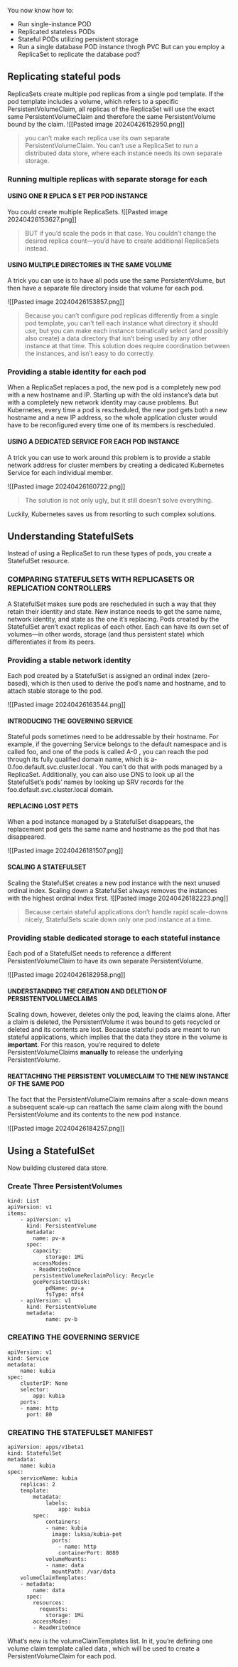 You now know how to:
- Run single-instance POD
- Replicated stateless PODs
- Stateful PODs utilizing persistent storage
- Run a single database POD instance throgh PVC
But can you employ a ReplicaSet to replicate the database pod?

## Replicating stateful pods
ReplicaSets create multiple pod replicas from a single pod template.
If the pod template includes a volume, which refers to a specific PersistentVolumeClaim, all replicas of the ReplicaSet will use the exact same PersistentVolumeClaim and therefore the same PersistentVolume bound by the claim.
![[Pasted image 20240426152950.png]]

>you can’t make each replica use its own separate PersistentVolumeClaim. You can’t use a ReplicaSet to run a distributed data store, where each instance needs its own separate storage.

### Running multiple replicas with separate storage for each
#### USING ONE R EPLICA S ET PER POD INSTANCE
You could create multiple ReplicaSets.
![[Pasted image 20240426153627.png]]

>BUT if you’d scale the pods in that case. You couldn’t change the desired replica count—you’d have to create additional ReplicaSets instead.

#### USING MULTIPLE DIRECTORIES IN THE SAME VOLUME
A trick you can use is to have all pods use the same PersistentVolume, but then have a separate file directory inside that volume for each pod.

![[Pasted image 20240426153857.png]]

>Because you can’t configure pod replicas differently from a single pod template, you can’t tell each instance what directory it should use, but you can make each instance tomatically select (and possibly also create) a data directory that isn’t being used by any other instance at that time. This solution does require coordination between the instances, and isn’t easy to do correctly.


### Providing a stable identity for each pod
When a ReplicaSet replaces a pod, the new pod is a completely new pod with a new hostname and IP. Starting up with the old instance’s data but with a completely new network identity may cause problems. But Kubernetes, every time a pod is rescheduled, the new pod gets both a new hostname and a new IP address, so the whole application cluster would have to be reconfigured every time one of its members is rescheduled.
#### USING A DEDICATED SERVICE FOR EACH POD INSTANCE
A trick you can use to work around this problem is to provide a stable network address for cluster members by creating a dedicated Kubernetes Service for each individual member.

![[Pasted image 20240426160722.png]]

>The solution is not only ugly, but it still doesn’t solve everything.

Luckily, Kubernetes saves us from resorting to such complex solutions.

## Understanding StatefulSets
Instead of using a ReplicaSet to run these types of pods, you create a StatefulSet resource.

### COMPARING STATEFULSETS WITH REPLICASETS OR REPLICATION CONTROLLERS
A StatefulSet makes sure pods are rescheduled in such a way that they retain their identity and state. New instance needs to get the same name, network identity, and state as the one it’s replacing. Pods created by the StatefulSet aren’t exact replicas of each other. Each can have its own set of volumes—in other words, storage (and thus persistent state) which differentiates it from its peers.

### Providing a stable network identity
Each pod created by a StatefulSet is assigned an ordinal index (zero-based), which is then used to derive the pod’s name and hostname, and to attach stable storage to the pod.

![[Pasted image 20240426163544.png]]

#### INTRODUCING THE GOVERNING SERVICE
Stateful pods sometimes need to be addressable by their hostname.
For example, if the governing Service belongs to the default namespace and is called foo, and one of the pods is called A-0 , you can reach the pod through its fully qualified domain name, which is a-0.foo.default.svc.cluster.local . You can’t do that with pods managed by a
ReplicaSet.
Additionally, you can also use DNS to look up all the StatefulSet’s pods’ names by looking up SRV records for the foo.default.svc.cluster.local domain.

#### REPLACING LOST PETS
When a pod instance managed by a StatefulSet disappears, the replacement pod gets the same name and hostname as the pod that has disappeared.

![[Pasted image 20240426181507.png]]

#### SCALING A STATEFULSET
Scaling the StatefulSet creates a new pod instance with the next unused ordinal index. Scaling down a StatefulSet always removes the instances with the highest ordinal index first.
![[Pasted image 20240426182223.png]]

>Because certain stateful applications don’t handle rapid scale-downs nicely, StatefulSets scale down only one pod instance at a time.

### Providing stable dedicated storage to each stateful instance
Each pod of a StatefulSet needs to reference a different PersistentVolumeClaim to have its own separate PersistentVolume.

![[Pasted image 20240426182958.png]]

#### UNDERSTANDING THE CREATION AND DELETION OF PERSISTENTVOLUMECLAIMS
Scaling down, however, deletes only the pod, leaving the claims alone.
After a claim is deleted, the PersistentVolume it was bound to gets recycled or deleted and its contents are lost.
Because stateful pods are meant to run stateful applications, which implies that the data they store in the volume is **important**.
For this reason, you’re required to delete PersistentVolumeClaims **manually** to release the underlying PersistentVolume.


#### REATTACHING THE PERSISTENT VOLUMECLAIM TO THE NEW INSTANCE OF THE SAME POD
The fact that the PersistentVolumeClaim remains after a scale-down means a subsequent scale-up can reattach the same claim along with the bound PersistentVolume and its contents to the new pod instance.

![[Pasted image 20240426184257.png]]


## Using a StatefulSet
Now building clustered data store.
### Create Three PersistentVolumes
```
kind: List
apiVersion: v1
items:
	- apiVersion: v1
	  kind: PersistentVolume
	  metadata:
		name: pv-a
	  spec:
		capacity:
			storage: 1Mi
		accessModes:
		- ReadWriteOnce
		persistentVolumeReclaimPolicy: Recycle
		gcePersistentDisk:
			pdName: pv-a
			fsType: nfs4
	- apiVersion: v1
	  kind: PersistentVolume
	  metadata:
			name: pv-b
```

### CREATING THE GOVERNING SERVICE
```
apiVersion: v1
kind: Service
metadata:
	name: kubia
spec:
	clusterIP: None
	selector:
		app: kubia
	ports:
	- name: http
	  port: 80
```

### CREATING THE STATEFULSET MANIFEST
```
apiVersion: apps/v1beta1
kind: StatefulSet
metadata:
	name: kubia
spec:
	serviceName: kubia
	replicas: 2
	template:
		metadata:
			labels:
				app: kubia
		spec:
			containers:
			- name: kubia
			  image: luksa/kubia-pet
			  ports:
				- name: http
				containerPort: 8080
			volumeMounts:
			- name: data
			  mountPath: /var/data
	volumeClaimTemplates:
	- metadata:
		name: data
	  spec:
		resources:
		  requests:
			storage: 1Mi
		accessModes:
		- ReadWriteOnce
```

What’s new is the volumeClaimTemplates list. In it, you’re defining one volume claim template called data , which will be used to create a PersistentVolumeClaim for each pod.